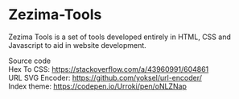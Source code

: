 # Zezima-Tools
Zezima Tools is a set of tools developed entirely in HTML, CSS and Javascript to aid in website development.

Source code<br>
Hex To CSS: https://stackoverflow.com/a/43960991/604861<br>
URL SVG Encoder: https://github.com/yoksel/url-encoder/<br>
Index theme: https://codepen.io/Urroki/pen/oNLZNap